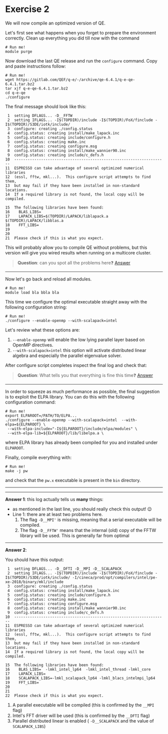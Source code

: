# Exercise 2

We will now compile an optimized version of QE.

Let's first see what happens when you forget to prepare the environment correctly.
Clean up everything you did till now with the command

    # Run me!
    module purge

Now download the last QE release and run the `configure` command. Copy and paste instructions follow:

    # Run me!
    wget https://gitlab.com/QEF/q-e/-/archive/qe-6.4.1/q-e-qe-6.4.1.tar.bz2
    tar xjf q-e-qe-6.4.1.tar.bz2
    cd q-e-qe
    ./configure




The final message should look like this:

     1	setting DFLAGS... -D__FFTW
     2	setting IFLAGS... -I$(TOPDIR)/include -I$(TOPDIR)/FoX/finclude -I$(TOPDIR)/S3DE/iotk/include/
     3	configure: creating ./config.status
     4	config.status: creating install/make_lapack.inc
     5	config.status: creating include/configure.h
     6	config.status: creating make.inc
     7	config.status: creating configure.msg
     8	config.status: creating install/make_wannier90.inc
     9	config.status: creating include/c_defs.h
    10	--------------------------------------------------------------------
    11	ESPRESSO can take advantage of several optimized numerical libraries
    12	(essl, fftw, mkl...).  This configure script attempts to find them,
    13	but may fail if they have been installed in non-standard locations.
    14	If a required library is not found, the local copy will be compiled.
       
    15	The following libraries have been found:
    16	  BLAS_LIBS=
    17	  LAPACK_LIBS=$(TOPDIR)/LAPACK/liblapack.a $(TOPDIR)/LAPACK/libblas.a
    18	  FFT_LIBS=
    19	  
    20	  
    21	Please check if this is what you expect.


This will probably allow you to compile QE without problems, but this version will give you wired results when running on a multicore cluster.

> **Question**: can you spot all the problems here❓ [Answer](#A1)

---

Now let's go back and reload all modules.

    # Run me!
    module load bla bbla bla

This time we configure the optimal executable straight away with the following configuration string:

    # Run me!
    ./configure --enable-openmp --with-scalapack=intel

Let's review what these options are:

1. `--enable-openmp` will enable the low lying parallel layer based on OpenMP directives.
2. `--with-scalapack=intel` this option will activate distributed linear algebra and especially the parallel eigenvalue solver.

After configure script completes inspect the final log and check that:

> **Question**: What tells you that everything is fine this time❓ [Answer](#A2)

---

In order to squeeze as much performance as possible, the final suggestion is to exploit the ELPA library. You can do this with the following configuration command:
 
 
    # Run me!
    export ELPAROOT=/PATH/TO/ELPA...
    ./configure --enable-openmp --with-scalapack=intel  --with-elpa=${ELPAROOT} \
     --with-elpa-include="-I${ELPAROOT}/include/elpa/modules" \
     --with-elpa-lib=${ELPAROOT}/lib/libelpa.a \

where ELPA library has already been compiled for you and installed under `ELPAROOT`.

Finally, compile everything with:

    # Run me!
    make -j pw

and check that the `pw.x` executable is present in the `bin` directory.

---

---

<a name="A1"></a> **Answer 1**: this log actually tells us **many** things:

*  as mentioned in the last line, you should really check this output! 😉
* Line 1: there are at least two problems here.
    1. The flag `-D__MPI'` is missing, meaning that a serial executable will be compiled.
    2. The flag `-D__FFTW'` means that the internal (old) copy of the  FFTW library will be used. This is generally far from optimal

---

<a name="A2"></a> **Answer 2**:

You should have this output:

     1	setting DFLAGS... -D__DFTI -D__MPI -D__SCALAPACK
     2	setting IFLAGS... -I$(TOPDIR)/include -I$(TOPDIR)/FoX/finclude -I$(TOPDIR)/S3DE/iotk/include/ -I/cineca/prod/opt/compilers/intel/pe-xe-2018/binary/mkl/include
     3	configure: creating ./config.status
     4	config.status: creating install/make_lapack.inc
     5	config.status: creating include/configure.h
     6	config.status: creating make.inc
     7	config.status: creating configure.msg
     8	config.status: creating install/make_wannier90.inc
     9	config.status: creating include/c_defs.h
    10	--------------------------------------------------------------------
    11	ESPRESSO can take advantage of several optimized numerical libraries
    12	(essl, fftw, mkl...).  This configure script attempts to find them,
    13	but may fail if they have been installed in non-standard locations.
    14	If a required library is not found, the local copy will be compiled.
       
    15	The following libraries have been found:
    16	  BLAS_LIBS=  -lmkl_intel_lp64  -lmkl_intel_thread -lmkl_core
    17	  LAPACK_LIBS=
    18	  SCALAPACK_LIBS=-lmkl_scalapack_lp64 -lmkl_blacs_intelmpi_lp64
    19	  FFT_LIBS=
    20	  
    21	  
    22	Please check if this is what you expect.

1. A parallel executable will be compiled (this is confirmed by the `__MPI` flag)
2. Intel's FFT driver will be used (this is confirmed by the `__DFTI` flag)
3. Parallel distributed linear is enabled ( `-D__SCALAPACK` and the value of `SCALAPACK_LIBS`)



